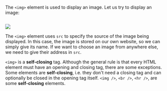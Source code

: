 The `<img>` element is used to display an image. Let us try to display an image:

<Editor lang="html">
<code>
<img src="view-from-a-balcony.png" />
</code>
</Editor>

The `<img>` element uses `src` to
specify the source of the image
being displayed.
In this case, the image is stored on
our own website, so we can simply
give its name. If we want to choose
an image from anywhere else, we need
to give their address in `src`.

`<img>` is a **self-closing** tag. Although the general rule is that every HTML element must have an opening and closing tag, there are some exceptions. Some elements are **self-closing**, i.e. they don't need a closing tag and can optionally be closed in the opening tag itself. `<img />`, `<br />`, `<hr />`, are some **self-closing** elements.